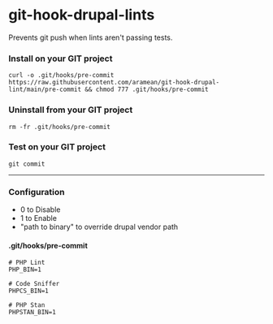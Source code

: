 # git-hook-drupal-lints
Prevents git push when lints aren't passing tests.

### Install on your GIT project
```shell
curl -o .git/hooks/pre-commit https://raw.githubusercontent.com/aramean/git-hook-drupal-lint/main/pre-commit && chmod 777 .git/hooks/pre-commit
```

### Uninstall from your GIT project
```shell
rm -fr .git/hooks/pre-commit
```

### Test on your GIT project
```shell
git commit
```
---

### Configuration
* 0 to Disable
* 1 to Enable
* "path to binary" to override drupal vendor path

#### .git/hooks/pre-commit
```shell
# PHP Lint
PHP_BIN=1

# Code Sniffer
PHPCS_BIN=1

# PHP Stan
PHPSTAN_BIN=1

```
